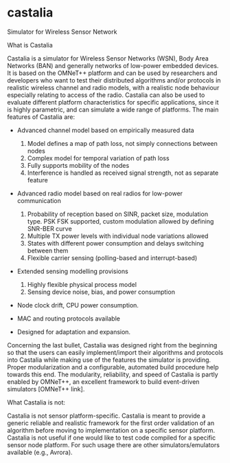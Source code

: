 castalia
========

Simulator for Wireless Sensor Network

What is Castalia

Castalia is a simulator for Wireless Sensor Networks (WSN), Body Area Networks (BAN) and generally networks of low-power embedded devices. It is based on the OMNeT++ platform and can be used by researchers and developers who want to test their distributed algorithms and/or protocols in realistic wireless channel and radio models, with a realistic node behaviour especially relating to access of the radio. Castalia can also be used to evaluate different platform characteristics for specific applications, since it is highly parametric, and can simulate a wide range of platforms. The main features of Castalia are:


- Advanced channel model based on empirically measured data
	1. Model defines a map of path loss, not simply connections between nodes
	2. Complex model for temporal variation of path loss
	3. Fully supports mobility of the nodes
	4. Interference is handled as received signal strength, not as separate feature

- Advanced radio model based on real radios for low-power communication
	1. Probability of reception based on SINR, packet size, modulation type. PSK FSK supported, custom modulation allowed by defining SNR-BER curve
	2. Multiple TX power levels with individual node variations allowed
	3. States with different power consumption and delays switching between them
	4. Flexible carrier sensing (polling-based and interrupt-based)

- Extended sensing modelling provisions
	1. Highly flexible physical process model
	2. Sensing device noise, bias, and power consumption

- Node clock drift, CPU power consumption.
- MAC and routing protocols available
- Designed for adaptation and expansion.

Concerning the last bullet, Castalia was designed right from the beginning so that the users can easily implement/import their algorithms and protocols into Castalia while making use of the features the simulator is providing. Proper modularization and a configurable, automated build procedure help towards this end. The modularity, reliability, and speed of Castalia is partly enabled by OMNeT++, an excellent framework to build event-driven simulators [OMNeT++ link].


What Castalia is not:

Castalia is not sensor platform-specific. Castalia is meant to provide a generic reliable and realistic framework for the first order validation of an algorithm before moving to implementation on a specific sensor platform. Castalia is not useful if one would like to test code compiled for a specific sensor node platform. For such usage there are other simulators/emulators available (e.g., Avrora).